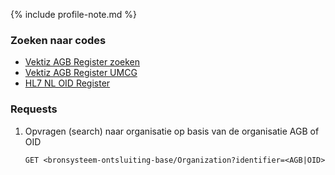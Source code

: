 {% include profile-note.md %}

### Zoeken naar codes

* [Vektiz AGB Register zoeken](https://www.vektis.nl/agb-register/zoeken)
* [Vektiz AGB Register UMCG](https://www.vektis.nl/agb-register/onderneming-06020101)
* [HL7 NL OID Register](https://www.hl7.nl/component/phocadownload/category/13-oid.html)

### Requests

1. Opvragen (search) naar organisatie op basis van de organisatie AGB of OID

    `GET <bronsysteem-ontsluiting-base/Organization?identifier=<AGB|OID>`
